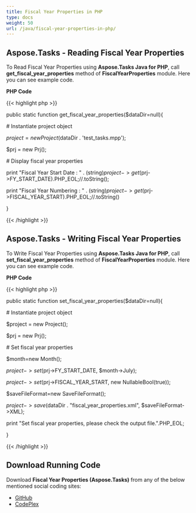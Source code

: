 ```yaml
---
title: Fiscal Year Properties in PHP
type: docs
weight: 50
url: /java/fiscal-year-properties-in-php/
---
```


## **Aspose.Tasks - Reading Fiscal Year Properties**
To Read Fiscal Year Properties using **Aspose.Tasks Java for PHP**, call **get_fiscal_year_properties** method of **FiscalYearProperties** module. Here you can see example code.

**PHP Code**

{{< highlight php >}}

 public static function get_fiscal_year_properties($dataDir=null){

\# Instantiate project object

$project = new Project($dataDir . 'test_tasks.mpp');

$prj = new Prj();

\# Display fiscal year properties

print "Fiscal Year Start Date : " . (string)$project->get($prj->FY_START_DATE).PHP_EOL;//.toString();

print "Fiscal Year Numbering : " . (string)$project->get($prj->FISCAL_YEAR_START).PHP_EOL;//.toString()

}

{{< /highlight >}}
## **Aspose.Tasks - Writing Fiscal Year Properties**
To Write Fiscal Year Properties using **Aspose.Tasks Java for PHP**, call **set_fiscal_year_properties** method of **FiscalYearProperties** module. Here you can see example code.

**PHP Code**

{{< highlight php >}}

 public static function set_fiscal_year_properties($dataDir=null){

\# Instantiate project object

$project = new Project();

$prj = new Prj();

\# Set fiscal year properties

$month=new Month();

$project->set($prj->FY_START_DATE, $month->July);

$project->set($prj->FISCAL_YEAR_START, new NullableBool(true));

$saveFileFormat=new SaveFileFormat();

$project->save($dataDir . "fiscal_year_properties.xml", $saveFileFormat->XML);

print "Set fiscal year properties, please check the output file.".PHP_EOL;

}

{{< /highlight >}}
## **Download Running Code**
Download **Fiscal Year Properties (Aspose.Tasks)** from any of the below mentioned social coding sites:

- [GitHub](https://github.com/aspose-tasks/Aspose.Tasks-for-Java/blob/master/Plugins/Aspose_Tasks_Java_for_PHP/src/aspose/tasks/WorkingWithProjects/FiscalYearProperties.php)
- [CodePlex](https://asposetasksjavaphp.codeplex.com/SourceControl/latest#src/aspose/tasks/WorkingWithProjects/FiscalYearProperties.php)
